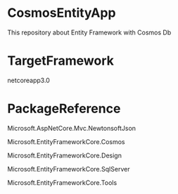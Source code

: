 # CosmosEntityApp
  This repository about Entity Framework with Cosmos Db 

# TargetFramework
  netcoreapp3.0

# PackageReference
  Microsoft.AspNetCore.Mvc.NewtonsoftJson
  
  Microsoft.EntityFrameworkCore.Cosmos
  
  Microsoft.EntityFrameworkCore.Design
  
  Microsoft.EntityFrameworkCore.SqlServer
  
  Microsoft.EntityFrameworkCore.Tools
